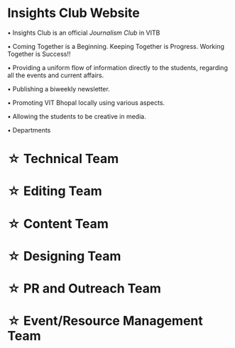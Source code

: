 # Insights Club Website

• Insights Club is an official *Journalism Club* in VITB

• Coming Together is a Beginning. 
 Keeping Together is Progress. 
 Working Together is Success!!

• Providing a uniform flow of information directly to the students, regarding all the events and current affairs.

• Publishing a biweekly newsletter.

• Promoting VIT Bhopal locally using various aspects.

• Allowing the students to be creative in media.

• Departments

# ☆ Technical Team
# ☆ Editing Team
# ☆ Content Team
# ☆ Designing Team
# ☆ PR and Outreach Team
# ☆ Event/Resource Management Team
